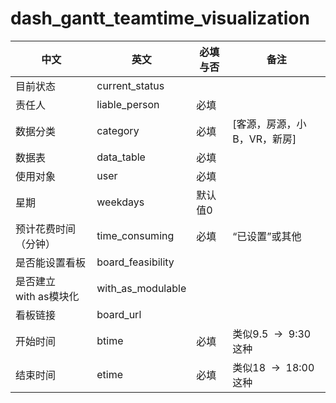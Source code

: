 # dash_gantt_teamtime_visualization


|中文|英文|必填与否|备注|
|-|-|-|-|
|目前状态|current_status||		
|责任人|liable_person|必填|	
|数据分类|category|必填|[客源，房源，小B，VR，新房]
|数据表|data_table|必填||	
|使用对象|user|必填|	
|星期|weekdays|默认值0|
|预计花费时间（分钟）|time_consuming|必填|	“已设置”或其他
|是否能设置看板|board_feasibility|		
|是否建立with as模块化|with_as_modulable|		
|看板链接|board_url||		
|开始时间|btime|必填|	类似9.5  ->  9:30这种
|结束时间|etime|必填|	类似18  ->  18:00这种
